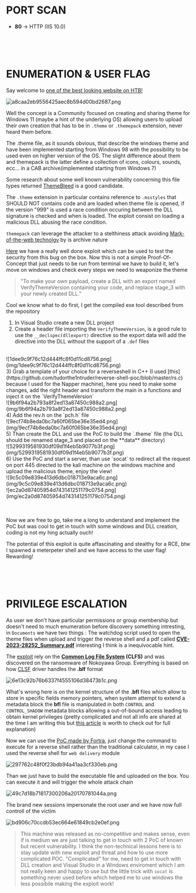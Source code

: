 # PORT SCAN
* **80** &#8594; HTTP (IIS 10.0)


<br><br><br>

# ENUMERATION & USER FLAG
Say welcome to <u>one of the best looking website on HTB!</u>

![a8caa2eb9556425aec8b594d00bd2687.png](img/a8caa2eb9556425aec8b594d00bd2687.png)

Well the concept is a Community focused on creating and sharing theme for Windows 11 (maybe a hint of the underlying OS) allowing users to upload their own creation that has to be in `.theme` or `.themepack` extension, never heard them before.

The .theme file, as it sounds obvious, that describe the windows theme and have been implemented starting from Windows 98 with the possibility to be used even on higher version of the OS. The slight difference about them and themepack is the latter define a collection of icons, colours, sounds, ecc... in a CAB archive(implemented starting from Windows 7)

Some research about some well known vulnerability concerning this file types returned [ThemeBleed](https://www.bleepingcomputer.com/news/security/windows-11-themebleed-rce-bug-gets-proof-of-concept-exploit/) is a good candidate.

The `.theme` extension in particular contains reference to `.msstyles` that SHOULD NOT contains code and are loaded when theme file is opened, if the version "999" is used a race condition occuring between the DLL signature is checked and when is loaded. The exploit consist on loading a malicious DLL abusing the race condition.

`themepack` can leverage the attacker to a stelthiness attack avoiding [Mark-of-the-web technolgy](https://attack.mitre.org/techniques/T1553/005/) by is archive nature

[Here](https://github.com/gabe-k/themebleed) we have a really well done exploit which can be used to test the security from this bug on the box. Now this is not a simple Proof-Of-Concept that just needs to be run from terminal we have to build it, let's move on windows and check every steps we need to weaponize the theme

> "To make your own payload, create a DLL with an export named VerifyThemeVersion containing your code, and replace stage_3 with your newly created DLL."

Cool we know what to do first, I get the compiled exe tool described from the repository

1) In Visual Studio create a new DLL project
2) Create a header file importing the `VerifyThemeVersion`, is a good rule to use the `__declspec(dllexport)` directive so the export data will add the directive into the DLL without the support of a `.def` files
<br>
![1dee9c9f76c12d444ffc8f0d11cd8756.png](img/1dee9c9f76c12d444ffc8f0d11cd8756.png)
<br>
3) Grab a template of your choice for a reverseshell in C++ (I used [this](https://github.com/tudorthe1ntruder/reverse-shell-poc/blob/master/rs.c) because I used for the Napper machine), here you need to make some changes, add the right header and transform the main in a functions and inject it on the `VerifyThemeVersion`
<br>
![9b6f94a2b793a8f2ed13a87450c988a2.png](img/9b6f94a2b793a8f2ed13a87450c988a2.png)
<br>
4) Add the rev.h on the `pch.h` file
<br>
![9ecf74b8eda0bc7a60f065be36e35ed4.png](img/9ecf74b8eda0bc7a60f065be36e35ed4.png)
<br>
5) Than create the DLL and use the PoC to build the `.theme` file (the DLL should be renamed stage_3 and placed on the **data** directory)
<br>
![5299319581930df09d1f4eb5b9077b3f.png](img/5299319581930df09d1f4eb5b9077b3f.png)
<br>
6) Use the PoC and start a server, than use `socat` to redirect all the request on port 445 directed to the kali machine on the windows machine and upload the malicious theme, enjoy the view!
<br>
![9c5c09e839e413d6dbc018713e9aca6c.png](img/9c5c09e839e413d6dbc018713e9aca6c.png)
<br>
![ec2a0d87405954d743141251179c0754.png](img/ec2a0d87405954d743141251179c0754.png)
<br><br><br>

Now we are free to go, take me a long to understand and implement the PoC but was cool to get in touch with some windows and DLL creation, coding is not my hing actually ouch!

The potential of this exploit is quite affascinating and stealthy for a RCE, btw I spawned a meterpeter shell and we have access to the user flag! Rewarding!


<br><br><br>

# PRIVILEGE ESCALATION
As user we don't have particular permissions or group membership but doesn't need to much enumeration before discovery something intresting, in `Documents` we have two things : The watchdog script used to open the theme files when upload and trigger the reverse shell and a pdf called **<u>CVE-2023-28252_Summary.pdf</u>** interesting I think is a inequivocable hint.

The [exploit](https://securityonline.info/poc-released-for-windows-common-log-file-system-0-day-cve-2023-28252/?expand_article=1) rely on the **<u>Common Log File System</u> (CLFS)** and was discovered on the ransomware of Nokoyawa Group. Everything is based on how [CLSF](https://learn.microsoft.com/en-us/windows-hardware/drivers/kernel/introduction-to-the-common-log-file-system) driver handles the **.blf** format

![6e13c92b76b6337f4555106d38473b1c.png](img/6e13c92b76b6337f4555106d38473b1c.png)

What's wrong here is on the kernel structure of the **.bfl** files which allow to store in specific fields memory pointers, when system attempt to extend a metadata block the **bfl** file is manipulated in both `CONTROL` and `CONTROL_SHADOW` metadata blocks allowing a out-of-bound access leading to obtain kernel privileges (pretty complicated and not all info are shared at the time I am writing this but [this article](https://securelist.com/nokoyawa-ransomware-attacks-with-windows-zero-day/109483/) is worth to check out for full explanation)

Now we can use the [PoC made by Fortra](https://github.com/fortra/CVE-2022-37969), just change the command to execute for a reverse shell rather than the traditional calculator, in my case I used the reverse shell for `web delivery` module

![297762c48f0f23bdb94a41aa3cf330eb.png](img/297762c48f0f23bdb94a41aa3cf330eb.png)

Than we just have to build the executable file and uploaded on the box. You can execute it and will trigger the whole attack chain

![49c7d18b71817300206a20170781044a.png](img/49c7d18b71817300206a20170781044a.png)

The brand new sessions impersonate the root user and we have now full controll of the victim

![bd906c70ccdb53ec664e61849cb2e0ef.png](img/bd906c70ccdb53ec664e61849cb2e0ef.png)


> This machine was released as no-competitive and makes sense, even if is medium we are just talking to get in touch with 2 PoC of known but recent vulnerability. I think the non-technical lessons here is to stay update with new exploit and threat and how to use more complicated POC. "Complicated" for me, need to get in touch with DLL creation and Visual Studio in a Windows enviroment which I am not really keen and happy to use but the little trick with `socat` is something never used before which helped me to use windows the less possibile making the exploit work! 
